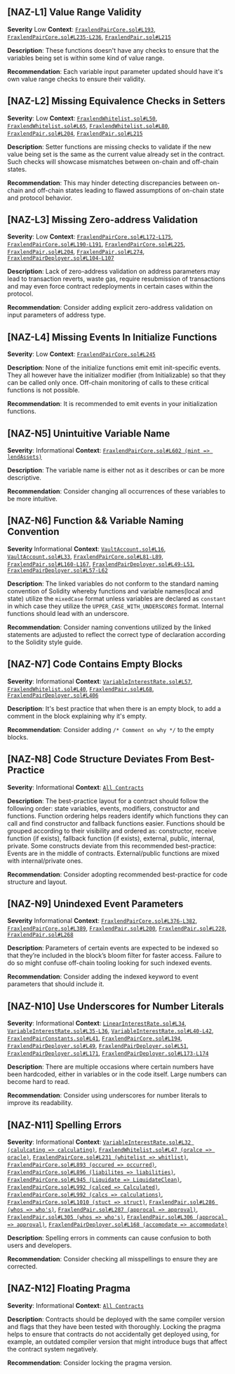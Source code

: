 ## [NAZ-L1] Value Range Validity
**Severity** Low
**Context**: [`FraxlendPairCore.sol#L193`](https://github.com/code-423n4/2022-08-frax/blob/main/src/contracts/FraxlendPairCore.sol#L193), [`FraxlendPairCore.sol#L235-L236`](https://github.com/code-423n4/2022-08-frax/blob/main/src/contracts/FraxlendPairCore.sol#L235-L236), [`FraxlendPair.sol#L215`](https://github.com/code-423n4/2022-08-frax/blob/main/src/contracts/FraxlendPair.sol#L215)

**Description**:
These functions doesn't have any checks to ensure that the variables being set is within some kind of value range.

**Recommendation**:
Each variable input parameter updated should have it's own value range checks to ensure their validity.


## [NAZ-L2] Missing Equivalence Checks in Setters
**Severity**: Low
**Context**: [`FraxlendWhitelist.sol#L50`](https://github.com/code-423n4/2022-08-frax/blob/main/src/contracts/FraxlendWhitelist.sol#L50), [`FraxlendWhitelist.sol#L65`](https://github.com/code-423n4/2022-08-frax/blob/main/src/contracts/FraxlendWhitelist.sol#L65), [`FraxlendWhitelist.sol#L80`](https://github.com/code-423n4/2022-08-frax/blob/main/src/contracts/FraxlendWhitelist.sol#L80), [`FraxlendPair.sol#L204`](https://github.com/code-423n4/2022-08-frax/blob/main/src/contracts/FraxlendPair.sol#L204), [`FraxlendPair.sol#L215`](https://github.com/code-423n4/2022-08-frax/blob/main/src/contracts/FraxlendPair.sol#L215)

**Description**:
Setter functions are missing checks to validate if the new value being set is the same as the current value already set in the contract. Such checks will showcase mismatches between on-chain and off-chain states.

**Recommendation**:
This may hinder detecting discrepancies between on-chain and off-chain states leading to flawed assumptions of on-chain state and protocol behavior.


## [NAZ-L3] Missing Zero-address Validation
**Severity**: Low
**Context**: [`FraxlendPairCore.sol#L172-L175`](https://github.com/code-423n4/2022-08-frax/blob/main/src/contracts/FraxlendPairCore.sol#L172-L175), [`FraxlendPairCore.sol#L190-L191`](https://github.com/code-423n4/2022-08-frax/blob/main/src/contracts/FraxlendPairCore.sol#L190-L191), [`FraxlendPairCore.sol#L225`](https://github.com/code-423n4/2022-08-frax/blob/main/src/contracts/FraxlendPairCore.sol#L225), [`FraxlendPair.sol#L204`](https://github.com/code-423n4/2022-08-frax/blob/main/src/contracts/FraxlendPair.sol#L204), [`FraxlendPair.sol#L274`](https://github.com/code-423n4/2022-08-frax/blob/main/src/contracts/FraxlendPair.sol#L274), [`FraxlendPairDeployer.sol#L104-L107`](https://github.com/code-423n4/2022-08-frax/blob/main/src/contracts/FraxlendPairDeployer.sol#L104-L107)

**Description**:
Lack of zero-address validation on address parameters may lead to transaction reverts, waste gas, require resubmission of transactions and may even force contract redeployments in certain cases within the protocol.

**Recommendation**:
Consider adding explicit zero-address validation on input parameters of address type.


## [NAZ-L4] Missing Events In Initialize Functions
**Severity**: Low
**Context**: [`FraxlendPairCore.sol#L245`](https://github.com/code-423n4/2022-08-frax/blob/main/src/contracts/FraxlendPairCore.sol#L245)

**Description**:
None of the initialize functions emit emit init-specific events. They all however have the initializer modifier (from Initializable) so that they can be called only once. Off-chain monitoring of calls to these critical functions is not possible.

**Recommendation**:
It is recommended to emit events in your initialization functions.


## [NAZ-N5] Unintuitive Variable Name
**Severity**: Informational
**Context**: [`FraxlendPairCore.sol#L602 (mint => lendAssets)`](https://github.com/code-423n4/2022-08-frax/blob/main/src/contracts/FraxlendPairCore.sol#L602)

**Description**:
The variable name is either not as it describes or can be more descriptive.

**Recommendation**:
Consider changing all occurrences of these variables to be more intuitive.


## [NAZ-N6] Function && Variable Naming Convention
**Severity** Informational
**Context**: [`VaultAccount.sol#L16`](https://github.com/code-423n4/2022-08-frax/blob/main/src/contracts/libraries/VaultAccount.sol#L16), [`VaultAccount.sol#L33`](https://github.com/code-423n4/2022-08-frax/blob/main/src/contracts/libraries/VaultAccount.sol#L33), [`FraxlendPairCore.sol#L81-L89`](https://github.com/code-423n4/2022-08-frax/blob/main/src/contracts/FraxlendPairCore.sol#L81-L89), [`FraxlendPair.sol#L160-L167`](https://github.com/code-423n4/2022-08-frax/blob/main/src/contracts/FraxlendPair.sol#L160-L167), [`FraxlendPairDeployer.sol#L49-L51`](https://github.com/code-423n4/2022-08-frax/blob/main/src/contracts/FraxlendPairDeployer.sol#L49-L51), [`FraxlendPairDeployer.sol#L57-L62`](https://github.com/code-423n4/2022-08-frax/blob/main/src/contracts/FraxlendPairDeployer.sol#L57-L62)

**Description**:
The linked variables do not conform to the standard naming convention of Solidity whereby functions and variable names(local and state) utilize the `mixedCase` format unless variables are declared as `constant` in which case they utilize the `UPPER_CASE_WITH_UNDERSCORES` format. Internal functions should lead with an underscore.

**Recommendation**:
Consider naming conventions utilized by the linked statements are adjusted to reflect the correct type of declaration according to the Solidity style guide.


## [NAZ-N7] Code Contains Empty Blocks
**Severity**: Informational
**Context**: [`VariableInterestRate.sol#L57`](https://github.com/code-423n4/2022-08-frax/blob/main/src/contracts/VariableInterestRate.sol#L57), [`FraxlendWhitelist.sol#L40`](https://github.com/code-423n4/2022-08-frax/blob/main/src/contracts/FraxlendWhitelist.sol#L40), [`FraxlendPair.sol#L68`](https://github.com/code-423n4/2022-08-frax/blob/main/src/contracts/FraxlendPair.sol#L68), [`FraxlendPairDeployer.sol#L406`](https://github.com/code-423n4/2022-08-frax/blob/main/src/contracts/FraxlendPairDeployer.sol#L406)

**Description**:
It's best practice that when there is an empty block, to add a comment in the block explaining why it's empty.

**Recommendation**:
Consider adding `/* Comment on why */` to the empty blocks.


## [NAZ-N8] Code Structure Deviates From Best-Practice
**Severity**: Informational
**Context**: [`All Contracts`](https://github.com/code-423n4/2022-08-frax/blob/main/src/contracts)

**Description**:
The best-practice layout for a contract should follow the following order: state variables, events, modifiers, constructor and functions. Function ordering helps readers identify which functions they can call and find constructor and fallback functions easier.  Functions should be grouped according to their visibility and ordered as: constructor, receive function (if exists), fallback function (if exists), external, public, internal, private. Some constructs deviate from this recommended best-practice: Events are in the middle of contracts. External/public functions are mixed with internal/private ones.

**Recommendation**:
Consider adopting recommended best-practice for code structure and layout.


## [NAZ-N9] Unindexed Event Parameters
**Severity** Informational
**Context**: [`FraxlendPairCore.sol#L376-L382`](https://github.com/code-423n4/2022-08-frax/blob/main/src/contracts/FraxlendPairCore.sol#L376-L382), [`FraxlendPairCore.sol#L389`](https://github.com/code-423n4/2022-08-frax/blob/main/src/contracts/FraxlendPairCore.sol#L389), [`FraxlendPair.sol#L200`](https://github.com/code-423n4/2022-08-frax/blob/main/src/contracts/FraxlendPair.sol#L200), [`FraxlendPair.sol#L228`](https://github.com/code-423n4/2022-08-frax/blob/main/src/contracts/FraxlendPair.sol#L228), [`FraxlendPair.sol#L268`](https://github.com/code-423n4/2022-08-frax/blob/main/src/contracts/FraxlendPair.sol#L268)

**Description**:
Parameters of certain events are expected to be indexed so that they’re included in the block’s bloom filter for faster access. Failure to do so might confuse off-chain tooling looking for such indexed events.

**Recommendation**:
Consider adding the indexed keyword to event parameters that should include it.


## [NAZ-N10] Use Underscores for Number Literals
**Severity**: Informational
**Context**: [`LinearInterestRate.sol#L34`](https://github.com/code-423n4/2022-08-frax/blob/main/src/contracts/LinearInterestRate.sol#L34), [`VariableInterestRate.sol#L35-L36`](https://github.com/code-423n4/2022-08-frax/blob/main/src/contracts/VariableInterestRate.sol#L35-L36), [`VariableInterestRate.sol#L40-L42`](https://github.com/code-423n4/2022-08-frax/blob/main/src/contracts/VariableInterestRate.sol#L40-L42), [`FraxlendPairConstants.sol#L41`](https://github.com/code-423n4/2022-08-frax/blob/main/src/contracts/FraxlendPairConstants.sol#L41), [`FraxlendPairCore.sol#L194`](https://github.com/code-423n4/2022-08-frax/blob/main/src/contracts/FraxlendPairCore.sol#L194), [`FraxlendPairDeployer.sol#L49`](https://github.com/code-423n4/2022-08-frax/blob/main/src/contracts/FraxlendPairDeployer.sol#L49), [`FraxlendPairDeployer.sol#L51`](https://github.com/code-423n4/2022-08-frax/blob/main/src/contracts/FraxlendPairDeployer.sol#L51), [`FraxlendPairDeployer.sol#L171`](https://github.com/code-423n4/2022-08-frax/blob/main/src/contracts/FraxlendPairDeployer.sol#L171), [`FraxlendPairDeployer.sol#L173-L174`](https://github.com/code-423n4/2022-08-frax/blob/main/src/contracts/FraxlendPairDeployer.sol#L173-L174)

**Description**:
There are multiple occasions where certain numbers have been hardcoded, either in variables or in the code itself. Large numbers can become hard to read.

**Recommendation**:
Consider using underscores for number literals to improve its readability.


## [NAZ-N11] Spelling Errors
**Severity**: Informational
**Context**: [`VariableInterestRate.sol#L32 (calulcating => calculating)`](https://github.com/code-423n4/2022-08-frax/blob/main/src/contracts/VariableInterestRate.sol#L32), [`FraxlendWhitelist.sol#L47 (oralce => oracle)`](https://github.com/code-423n4/2022-08-frax/blob/main/src/contracts/FraxlendWhitelist.sol#L47), [`FraxlendPairCore.sol#L231 (whitelist => whitlist)`](https://github.com/code-423n4/2022-08-frax/blob/main/src/contracts/FraxlendPairCore.sol#L231), [`FraxlendPairCore.sol#L893 (occured => occurred)`](https://github.com/code-423n4/2022-08-frax/blob/main/src/contracts/FraxlendPairCore.sol#L893), [`FraxlendPairCore.sol#L896 (liabilites => liabilities)`](https://github.com/code-423n4/2022-08-frax/blob/main/src/contracts/FraxlendPairCore.sol#L896), [`FraxlendPairCore.sol#L945 (Liquidate => LiquidateClean)`](https://github.com/code-423n4/2022-08-frax/blob/main/src/contracts/FraxlendPairCore.sol#L945), [`FraxlendPairCore.sol#L992 (calced => Calculated)`](https://github.com/code-423n4/2022-08-frax/blob/main/src/contracts/FraxlendPairCore.sol#L992), [`FraxlendPairCore.sol#L992 (calcs => calculations)`](https://github.com/code-423n4/2022-08-frax/blob/main/src/contracts/FraxlendPairCore.sol#L992), [`FraxlendPairCore.sol#L1010 (stuct => struct)`](https://github.com/code-423n4/2022-08-frax/blob/main/src/contracts/FraxlendPairCore.sol#L1010), [`FraxlendPair.sol#L286 (whos => who's)`](https://github.com/code-423n4/2022-08-frax/blob/main/src/contracts/FraxlendPair.sol#L286), [`FraxlendPair.sol#L287 (approcal => approval)`](https://github.com/code-423n4/2022-08-frax/blob/main/src/contracts/FraxlendPair.sol#L287), [`FraxlendPair.sol#L305 (whos => who's)`](https://github.com/code-423n4/2022-08-frax/blob/main/src/contracts/FraxlendPair.sol#L305), [`FraxlendPair.sol#L306 (approcal => approval)`](https://github.com/code-423n4/2022-08-frax/blob/main/src/contracts/FraxlendPair.sol#L306), [`FraxlendPairDeployer.sol#L168 (accomodate => accommodate)`](https://github.com/code-423n4/2022-08-frax/blob/main/src/contracts/FraxlendPairDeployer.sol#L168)

**Description**:
Spelling errors in comments can cause confusion to both users and developers.

**Recommendation**:
Consider checking all misspellings to ensure they are corrected.


## [NAZ-N12] Floating Pragma
**Severity**: Informational
**Context**: [`All Contracts`](https://github.com/code-423n4/2022-08-frax/blob/main/src/contracts)

**Description**:
Contracts should be deployed with the same compiler version and flags that they have been tested with thoroughly. Locking the pragma helps to ensure that contracts do not accidentally get deployed using, for example, an outdated compiler version that might introduce bugs that affect the contract system negatively.

**Recommendation**: 
Consider locking the pragma version.